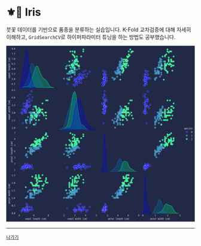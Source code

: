 # ⚜🧠 Iris

붓꽃 데이터를 기반으로 품종을 분류하는 실습입니다. K-Fold 교차검증에 대해 자세히 이해하고, `GridSearchCV`로 하이퍼파라미터 튜닝을 하는 방법도 공부했습니다. 

![](/resources/iris.png)

---
[`나가기`](../)
